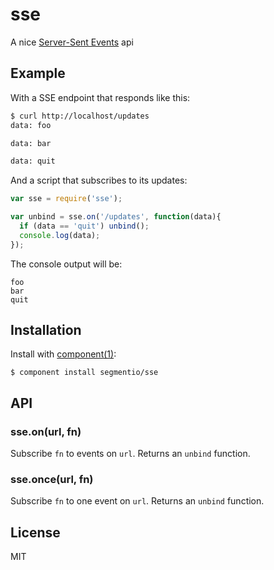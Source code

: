 
# sse

  A nice [Server-Sent Events](http://www.html5rocks.com/en/tutorials/eventsource/basics/) api

## Example

  With a SSE endpoint that responds like this:

```bash
$ curl http://localhost/updates
data: foo

data: bar

data: quit

```

  And a script that subscribes to its updates:

```js
var sse = require('sse');

var unbind = sse.on('/updates', function(data){
  if (data == 'quit') unbind();
  console.log(data);
});
```

  The console output will be:

    foo
    bar
    quit

## Installation

  Install with [component(1)](http://component.io):

    $ component install segmentio/sse

## API

### sse.on(url, fn)

  Subscribe `fn` to events on `url`. Returns an `unbind` function.

### sse.once(url, fn)

  Subscribe `fn` to one event on `url`. Returns an `unbind` function.

## License

  MIT
